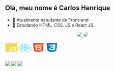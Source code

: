 ## Olá, meu nome é Carlos Henrique
- 🔭 Atualmente estudante de Front-end
- 🌱 Estudando HTML, CSS, JS e React JS.
<div align="center">
  <a href="https://github.com/rafaballerini">
  <img height="180em" style="border-radius:50px;" src="https://github-readme-stats.vercel.app/api?username=carloshendvpm&show_icons=true&theme=tokyonight&include_all_commits=true&count_private=true"/>
  <img height="180em" style="border-radius:50px;" src="https://github-readme-stats.vercel.app/api/top-langs/?username=carloshendvpm&layout=compact&langs_count=7&theme=tokyonight"/>
</div>
  <div style="display: inline_block"><br>
  <img align="center" alt="js" height="30" width="40" src="https://raw.githubusercontent.com/devicons/devicon/master/icons/javascript/javascript-plain.svg">
  <img align="center" alt="React" height="30" width="40" src="https://raw.githubusercontent.com/devicons/devicon/master/icons/react/react-original.svg">
  <img align="center" alt="HTML" height="30" width="40" src="https://raw.githubusercontent.com/devicons/devicon/master/icons/html5/html5-original.svg">
  <img align="center" alt="CSS" height="30" width="40" src="https://raw.githubusercontent.com/devicons/devicon/master/icons/css3/css3-original.svg">
</div>
  
  ##
<div> 
  <a href="https://instagram.com/hencarlos0" target="_blank"><img src="https://img.shields.io/badge/-Instagram-%23E4405F?style=for-the-badge&logo=instagram&logoColor=white" target="_blank"></a>
  <a href = "mailto:hencarlosdv@gmail.com"><img src="https://img.shields.io/badge/-Gmail-%23333?style=for-the-badge&logo=gmail&logoColor=white" target="_blank"></a>
  <a href="https://www.linkedin.com/in/carloshenriquedvpm/" target="_blank"><img src="https://img.shields.io/badge/-LinkedIn-%230077B5?style=for-the-badge&logo=linkedin&logoColor=white" target="_blank"></a> 

</div>
